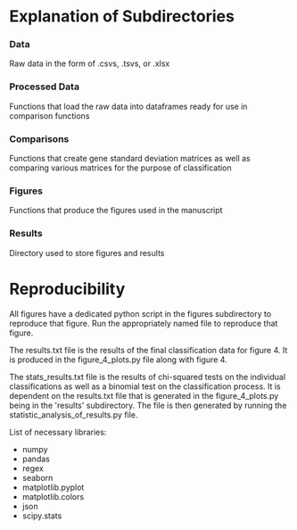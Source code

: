 # Explanation of Subdirectories

### Data
Raw data in the form of .csvs, .tsvs, or .xlsx

### Processed Data
Functions that load the raw data into dataframes ready for use in comparison functions

### Comparisons
Functions that create gene standard deviation matrices as well as comparing various matrices for the purpose of classification

### Figures
Functions that produce the figures used in the manuscript

### Results
Directory used to store figures and results


# Reproducibility

All figures have a dedicated python script in the figures subdirectory to reproduce that figure. Run the appropriately named file to reproduce that figure.

The results.txt file is the results of the final classification data for figure 4. It is produced in the figure_4_plots.py file along with figure 4.

The stats_results.txt file is the results of chi-squared tests on the individual classifications as well as a binomial test on the classification process. It is dependent on the results.txt file that is generated in the figure_4_plots.py being in the 'results' subdirectory. The file is then generated by running the statistic_analysis_of_results.py file.

List of necessary libraries:
* numpy
* pandas
* regex
* seaborn
* matplotlib.pyplot
* matplotlib.colors
* json
* scipy.stats